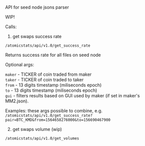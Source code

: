 API for seed node jsons parser

WIP!

Calls:

1) get swaps success rate

`/atomicstats/api/v1.0/get_success_rate`

Returns success rate for all files on seed node

Optional args:

`maker` - TICKER of coin traded from maker  
`taker` - TICKER of coin traded to taker  
`from` - 13 digits timestamp (miliseconds epoch)  
`to` - 13 digits timestamp (miliseconds epoch)  
`gui` - filters results based on GUI used by maker (if set in maker's MM2.json). 

Examples:
these args possible to combine, e.g. `/atomicstats/api/v1.0/get_success_rate?pair=BTC_KMD&from=1564658276000&to=156690467900`


2) get swaps volume (wip)

`/atomicstats/api/v1.0/get_volumes`
